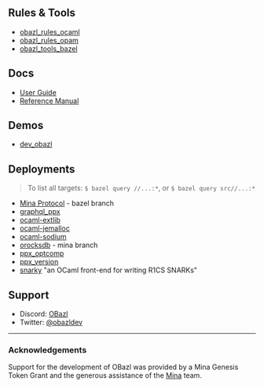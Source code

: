 ## Rules & Tools

* [obazl_rules_ocaml](https://github.com/obazl/rules_ocaml)
* [obazl_rules_opam](https://github.com/obazl/rules_opam)
* [obazl_tools_bazel](https://github.com/obazl/tools_bazel)

## Docs

* [User Guide](ug/index.md)
* [Reference Manual](refman/index.md)

## Demos

* [dev_obazl](https://github.com/obazl/dev_obazl)

## Deployments

>    To list all targets: `$ bazel query //...:*`, or `$ bazel query src//...:*`

* [Mina Protocol](https://github.com/MinaProtocol/mina/tree/bazel) - bazel branch
* [graphql_ppx](https://github.com/o1-labs/graphql_ppx)
* [ocaml-extlib](https://github.com/MinaProtocol/ocaml-extlib)
* [ocaml-jemalloc](git@github.com:obazl/ocaml-jemalloc.git)
* [ocaml-sodium](https://github.com/minatools/ocaml-sodium)
* [orocksdb](https://github.com/minatools/orocksdb/tree/mina) - mina branch
* [ppx_optcomp](https://github.com/MinaProtocol/ppx_optcomp)
* [ppx_version](https://github.com/o1-labs/ppx_version)
* [snarky](https://github.com/o1-labs/snarky) "an OCaml front-end for writing R1CS SNARKs"

## Support
* Discord: [OBazl](https://discord.gg/PHSAW5DUva)
* Twitter: [@obazldev](https://twitter.com/obazldev)

----

### Acknowledgements

Support for the development of OBazl was provided by a Mina Genesis
Token Grant and the generous assistance of the [Mina](https://minaprotocol.com/) team.